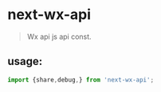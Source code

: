 # next-wx-api
> Wx api js api const.


## usage:
```js
import {share,debug,} from 'next-wx-api';
```

